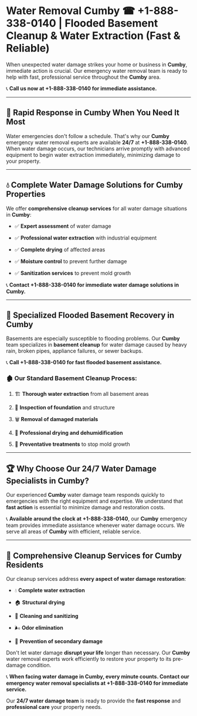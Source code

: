 # Water Removal Cumby ☎ +1-888-338-0140 | Flooded Basement Cleanup & Water Extraction (Fast & Reliable)

When unexpected water damage strikes your home or business in **Cumby**, immediate action is crucial. Our emergency water removal team is ready to help with fast, professional service throughout the **Cumby** area. 

📞 **Call us now at +1-888-338-0140 for immediate assistance.**
---
## 🚀 Rapid Response in Cumby When You Need It Most
Water emergencies don't follow a schedule. That's why our **Cumby** emergency water removal experts are available **24/7** at **+1-888-338-0140**. When water damage occurs, our technicians arrive promptly with advanced equipment to begin water extraction immediately, minimizing damage to your property.
---
## 💧 Complete Water Damage Solutions for Cumby Properties
We offer **comprehensive cleanup services** for all water damage situations in **Cumby**:
- ✅ **Expert assessment** of water damage  
- ✅ **Professional water extraction** with industrial equipment  
- ✅ **Complete drying** of affected areas  
- ✅ **Moisture control** to prevent further damage  
- ✅ **Sanitization services** to prevent mold growth  
📞 **Contact +1-888-338-0140 for immediate water damage solutions in Cumby.**
---
## 🌊 Specialized Flooded Basement Recovery in Cumby
Basements are especially susceptible to flooding problems. Our **Cumby** team specializes in **basement cleanup** for water damage caused by heavy rain, broken pipes, appliance failures, or sewer backups. 
📞 **Call +1-888-338-0140 for fast flooded basement assistance.**
### 🏚️ Our Standard Basement Cleanup Process:
1. 🏗️ **Thorough water extraction** from all basement areas  
2. 🔎 **Inspection of foundation** and structure  
3. 🗑️ **Removal of damaged materials**  
4. 💨 **Professional drying and dehumidification**  
5. 🚫 **Preventative treatments** to stop mold growth  
---
## 🏆 Why Choose Our 24/7 Water Damage Specialists in Cumby?
Our experienced **Cumby** water damage team responds quickly to emergencies with the right equipment and expertise. We understand that **fast action** is essential to minimize damage and restoration costs.
📞 **Available around the clock at +1-888-338-0140**, our **Cumby** emergency team provides immediate assistance whenever water damage occurs. We serve all areas of **Cumby** with efficient, reliable service.
---
## 🧹 Comprehensive Cleanup Services for Cumby Residents
Our cleanup services address **every aspect of water damage restoration**:
- 💧 **Complete water extraction**  
- 🏠 **Structural drying**  
- 🧼 **Cleaning and sanitizing**  
- 🌬️ **Odor elimination**  
- 🚫 **Prevention of secondary damage**  
Don't let water damage **disrupt your life** longer than necessary. Our **Cumby** water removal experts work efficiently to restore your property to its pre-damage condition.
📞 **When facing water damage in Cumby, every minute counts. Contact our emergency water removal specialists at +1-888-338-0140 for immediate service.**
Our **24/7 water damage team** is ready to provide the **fast response** and **professional care** your property needs.

